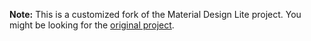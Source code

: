 **Note:** This is a customized fork of the Material Design Lite project. You might be looking for the [original project](https://github.com/google/material-design-lite.git).
